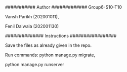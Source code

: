 ########### Author ############# Group6-S10-T10

Vansh Parikh (202001011),

Fenil Dalwala (202001130)

############## Instructions #################

Save the files as already given in the repo.

Run commands: python manage.py migrate,

python manage.py runserver
